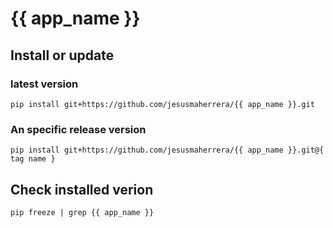 {{ app_name }}
==========================

Install or update
-------

### latest version ###
```
pip install git+https://github.com/jesusmaherrera/{{ app_name }}.git
```
### An specific release version ###
```
pip install git+https://github.com/jesusmaherrera/{{ app_name }}.git@{ tag name }
```
Check installed verion
------------
```
pip freeze | grep {{ app_name }}
```
